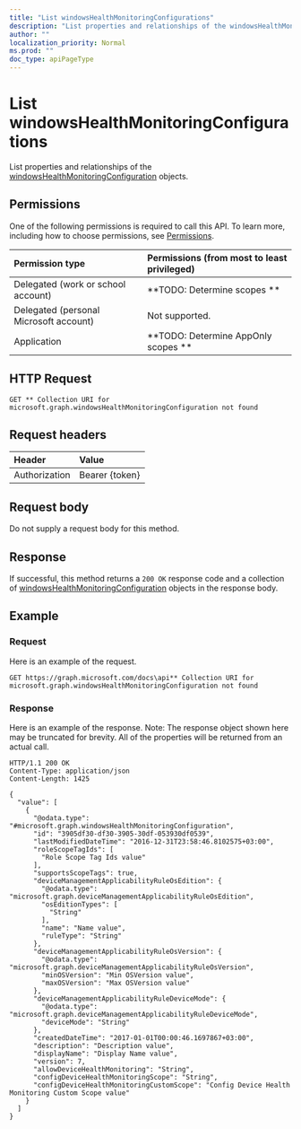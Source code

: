 ```yaml
---
title: "List windowsHealthMonitoringConfigurations"
description: "List properties and relationships of the windowsHealthMonitoringConfiguration objects."
author: ""
localization_priority: Normal
ms.prod: ""
doc_type: apiPageType
---
```


# List windowsHealthMonitoringConfigurations

List properties and relationships of the [windowsHealthMonitoringConfiguration](../resources/windowshealthmonitoringconfiguration.md) objects.

## Permissions
One of the following permissions is required to call this API. To learn more, including how to choose permissions, see [Permissions](/concepts/permissions-reference.md).

|Permission type|Permissions (from most to least privileged)|
|:---|:---|
|Delegated (work or school account)|**TODO: Determine scopes **|
|Delegated (personal Microsoft account)|Not supported.|
|Application|**TODO: Determine AppOnly scopes **|

## HTTP Request
<!-- {
  "blockType": "ignored"
}
-->
``` http
GET ** Collection URI for microsoft.graph.windowsHealthMonitoringConfiguration not found
```

## Request headers
|Header|Value|
|:---|:---|
|Authorization|Bearer {token}|

## Request body
Do not supply a request body for this method.

## Response
If successful, this method returns a `200 OK` response code and a collection of [windowsHealthMonitoringConfiguration](../resources/windowshealthmonitoringconfiguration.md) objects in the response body.

## Example

### Request
Here is an example of the request.
<!-- {
  "blockType": "request",
  "name": "get_windowshealthmonitoringconfiguration"
}
-->
``` http
GET https://graph.microsoft.com/docs\api** Collection URI for microsoft.graph.windowsHealthMonitoringConfiguration not found
```

### Response
Here is an example of the response. Note: The response object shown here may be truncated for brevity. All of the properties will be returned from an actual call.
<!-- {
  "blockType": "response",
  "truncated": true,
  "@odata.type": "collection(microsoft.graph.windowshealthmonitoringconfiguration)"
}
-->
``` http
HTTP/1.1 200 OK
Content-Type: application/json
Content-Length: 1425

{
  "value": [
    {
      "@odata.type": "#microsoft.graph.windowsHealthMonitoringConfiguration",
      "id": "3905df30-df30-3905-30df-053930df0539",
      "lastModifiedDateTime": "2016-12-31T23:58:46.8102575+03:00",
      "roleScopeTagIds": [
        "Role Scope Tag Ids value"
      ],
      "supportsScopeTags": true,
      "deviceManagementApplicabilityRuleOsEdition": {
        "@odata.type": "microsoft.graph.deviceManagementApplicabilityRuleOsEdition",
        "osEditionTypes": [
          "String"
        ],
        "name": "Name value",
        "ruleType": "String"
      },
      "deviceManagementApplicabilityRuleOsVersion": {
        "@odata.type": "microsoft.graph.deviceManagementApplicabilityRuleOsVersion",
        "minOSVersion": "Min OSVersion value",
        "maxOSVersion": "Max OSVersion value"
      },
      "deviceManagementApplicabilityRuleDeviceMode": {
        "@odata.type": "microsoft.graph.deviceManagementApplicabilityRuleDeviceMode",
        "deviceMode": "String"
      },
      "createdDateTime": "2017-01-01T00:00:46.1697867+03:00",
      "description": "Description value",
      "displayName": "Display Name value",
      "version": 7,
      "allowDeviceHealthMonitoring": "String",
      "configDeviceHealthMonitoringScope": "String",
      "configDeviceHealthMonitoringCustomScope": "Config Device Health Monitoring Custom Scope value"
    }
  ]
}
```

